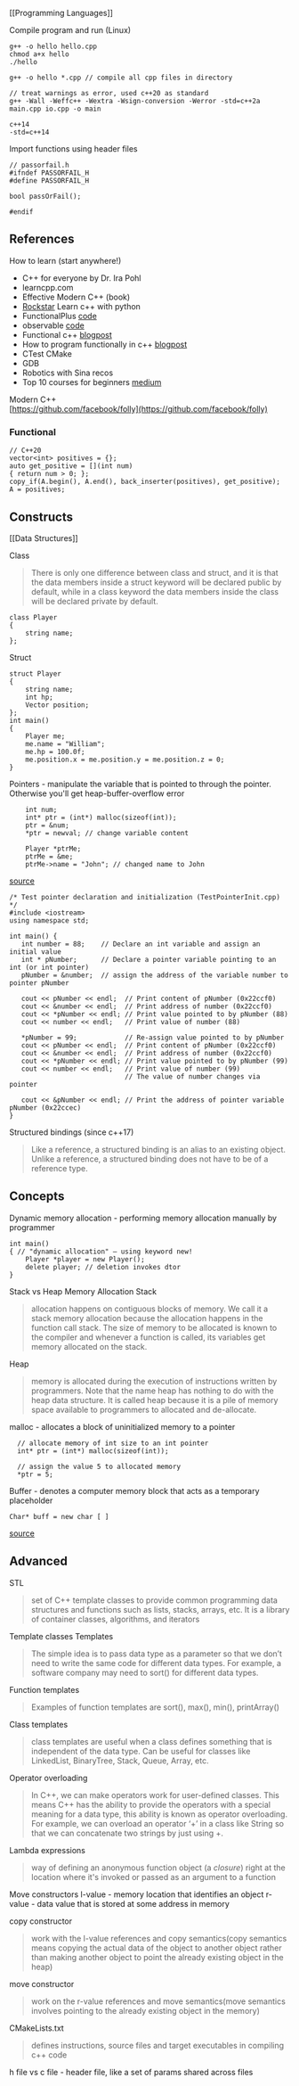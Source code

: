 [[Programming Languages]]

Compile program and run (Linux)
```
g++ -o hello hello.cpp
chmod a+x hello
./hello

g++ -o hello *.cpp // compile all cpp files in directory

// treat warnings as error, used c++20 as standard
g++ -Wall -Weffc++ -Wextra -Wsign-conversion -Werror -std=c++2a main.cpp io.cpp -o main

c++14
-std=c++14
```
Import functions using header files
```
// passorfail.h
#ifndef PASSORFAIL_H
#define PASSORFAIL_H

bool passOrFail();

#endif
```



## References
How to learn (start anywhere!)
* C++ for everyone by Dr. Ira Pohl
* learncpp.com
* Effective Modern C++ (book)
* [Rockstar](https://github.com/avinassh/rockstar) Learn c++ with python
* FunctionalPlus [code](https://github.com/Dobiasd/FunctionalPlus)
* observable [code](https://github.com/ddinu/observable)
* Functional c++ [blogpost](https://learn.microsoft.com/en-us/archive/msdn-magazine/2012/august/c-functional-style-programming-in-c)
* How to program functionally in c++ [blogpost](https://medium.com/swlh/doing-it-the-functional-way-in-c-5c392bbdd46a)
* CTest CMake
* GDB
* Robotics with Sina recos
* Top 10 courses for beginners [medium](https://medium.com/javarevisited/top-10-courses-to-learn-c-for-beginners-best-and-free-4afc262a544e)

Modern C++  
[https://github.com/facebook/folly](https://github.com/facebook/folly)


### Functional
```
// C++20
vector<int> positives = {};
auto get_positive = [](int num)
{ return num > 0; };
copy_if(A.begin(), A.end(), back_inserter(positives), get_positive);
A = positives;
```
## Constructs
[[Data Structures]]

Class
> There is only one difference between class and struct, and it is that the data members inside a struct keyword will be declared public by default, while in a class keyword the data members inside the class will be declared private by default.
```
class Player
{
    string name;
};
```

Struct
```
struct Player
{
    string name;
    int hp;
    Vector position;
};
int main()
{
    Player me;
    me.name = "William";
    me.hp = 100.0f;
    me.position.x = me.position.y = me.position.z = 0;
}
```

Pointers - manipulate the variable that is pointed to through the pointer. Otherwise you'll get heap-buffer-overflow error
```
	int num;
    int* ptr = (int*) malloc(sizeof(int));
    ptr = &num;
    *ptr = newval; // change variable content
    
    Player *ptrMe;
    ptrMe = &me;
    ptrMe->name = "John"; // changed name to John
```

[source](https://www3.ntu.edu.sg/home/ehchua/programming/cpp/cp4_PointerReference.html)
```
/* Test pointer declaration and initialization (TestPointerInit.cpp) */
#include <iostream>
using namespace std;
 
int main() {
   int number = 88;    // Declare an int variable and assign an initial value
   int * pNumber;      // Declare a pointer variable pointing to an int (or int pointer)
   pNumber = &number;  // assign the address of the variable number to pointer pNumber
 
   cout << pNumber << endl;  // Print content of pNumber (0x22ccf0)
   cout << &number << endl;  // Print address of number (0x22ccf0)
   cout << *pNumber << endl; // Print value pointed to by pNumber (88)
   cout << number << endl;   // Print value of number (88)
 
   *pNumber = 99;            // Re-assign value pointed to by pNumber
   cout << pNumber << endl;  // Print content of pNumber (0x22ccf0)
   cout << &number << endl;  // Print address of number (0x22ccf0)
   cout << *pNumber << endl; // Print value pointed to by pNumber (99)
   cout << number << endl;   // Print value of number (99)
                             // The value of number changes via pointer
 
   cout << &pNumber << endl; // Print the address of pointer variable pNumber (0x22ccec)
}
```

Structured bindings (since c++17)
> Like a reference, a structured binding is an alias to an existing object. Unlike a reference, a structured binding does not have to be of a reference type.


## Concepts

Dynamic memory allocation - performing memory allocation manually by programmer
```
int main()
{ // "dynamic allocation" – using keyword new!
    Player *player = new Player();
    delete player; // deletion invokes dtor
}
```

Stack vs Heap Memory Allocation
Stack
> allocation happens on contiguous blocks of memory. We call it a stack memory allocation because the allocation happens in the function call stack. The size of memory to be allocated is known to the compiler and whenever a function is called, its variables get memory allocated on the stack.

Heap
> memory is allocated during the execution of instructions written by programmers. Note that the name heap has nothing to do with the heap data structure. It is called heap because it is a pile of memory space available to programmers to allocated and de-allocate.

malloc - allocates a block of uninitialized memory to a pointer
```
  // allocate memory of int size to an int pointer
  int* ptr = (int*) malloc(sizeof(int));

  // assign the value 5 to allocated memory
  *ptr = 5;
```

Buffer - denotes a computer memory block that acts as a temporary placeholder
```
Char* buff = new char [ ]
```
[source](https://www.educba.com/c-plus-plus-buffer/)

## Advanced
STL
>set of C++ template classes to provide common programming data structures and functions such as lists, stacks, arrays, etc. It is a library of container classes, algorithms, and iterators

Template classes
Templates
>The simple idea is to pass data type as a parameter so that we don’t need to write the same code for different data types. For example, a software company may need to sort() for different data types.

Function templates
>Examples of function templates are sort(), max(), min(), printArray()

Class templates
>class templates are useful when a class defines something that is independent of the data type. Can be useful for classes like LinkedList, BinaryTree, Stack, Queue, Array, etc.

Operator overloading
>In C++, we can make operators work for user-defined classes. This means C++ has the ability to provide the operators with a special meaning for a data type, this ability is known as operator overloading. For example, we can overload an operator ‘+’ in a class like String so that we can concatenate two strings by just using +.

Lambda expressions
> way of defining an anonymous function object (a _closure_) right at the location where it's invoked or passed as an argument to a function

Move constructors
l-value - memory location that identifies an object
r-value - data value that is stored at some address in memory

copy constructor
> work with the l-value references and copy semantics(copy semantics means copying the actual data of the object to another object rather than making another object to point the already existing object in the heap)

move constructor
> work on the r-value references and move semantics(move semantics involves pointing to the already existing object in the memory)


CMakeLists.txt
> defines instructions, source files and target executables in compiling c++ code

h file vs c file - header file, like a set of params shared across files